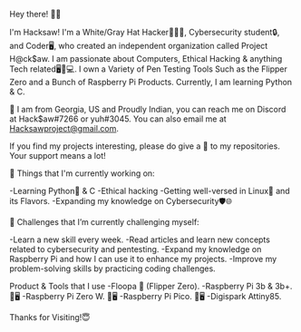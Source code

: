 
 Hey there! 👋😃

I'm Hacksaw! I'm a White/Gray Hat Hacker👨🏿‍💻, Cybersecurity student🔒, and Coder🖥, who created an independent organization called Project H@ck$aw. I am passionate about Computers, Ethical Hacking & anything Tech related🖥️📱💻. I own a Variety of Pen Testing Tools Such as the Flipper Zero and a Bunch of Raspberry Pi Products. Currently, I am learning Python & C.

📍 I am from Georgia, US and Proudly Indian, you can reach me on Discord at Hack$aw#7266 or yuh#3045. You can also email me at Hacksawproject@gmail.com.

If you find my projects interesting, please do give a 🌟 to my repositories. Your support means a lot!

💼 Things that I'm currently working on:

-Learning Python🐍 & C
-Ethical hacking
-Getting well-versed in Linux🐧 and its Flavors.
-Expanding my knowledge on Cybersecurity🛡️🌐

🌱 Challenges that I’m currently challenging myself:

-Learn a new skill every week.
-Read articles and learn new concepts related to cybersecurity and pentesting.
-Expand my knowledge on Raspberry Pi and how I can use it to enhance my projects.
-Improve my problem-solving skills by practicing coding challenges.

Product & Tools that I use 
-Floopa 🐬 (Flipper Zero). 
-Raspberry Pi 3b & 3b+. 🥧🖥
-Raspberry Pi Zero W. 🥧🖥
-Raspberry Pi Pico. 🥧🖥
-Digispark Attiny85. 

Thanks for Visiting!😇

